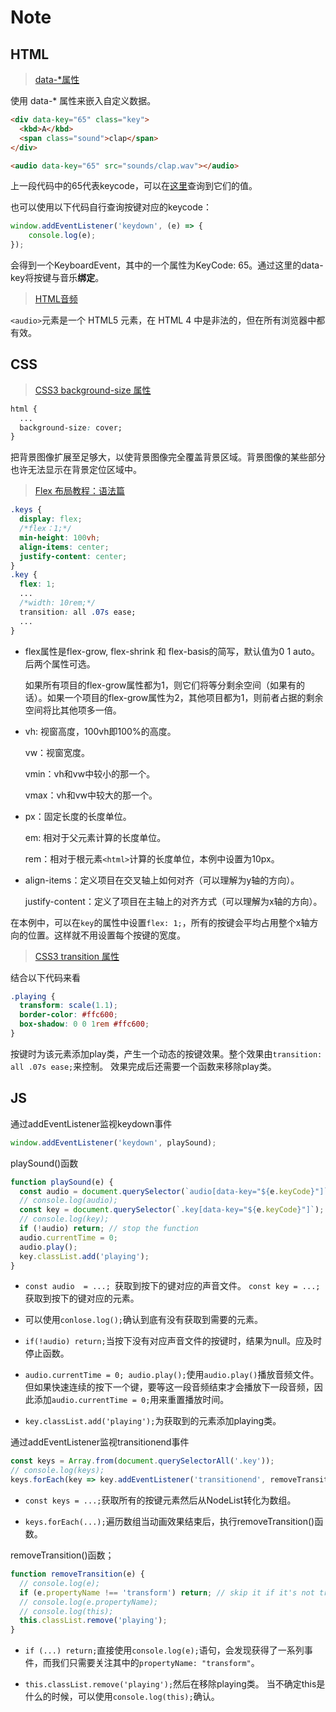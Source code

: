 # Note

## HTML

> [data-*属性](http://www.w3school.com.cn/tags/att_global_data.asp)

使用 data-* 属性来嵌入自定义数据。

```html
<div data-key="65" class="key">
  <kbd>A</kbd>
  <span class="sound">clap</span>
</div>

<audio data-key="65" src="sounds/clap.wav"></audio>
```

上一段代码中的65代表keycode，可以在[这里](http://keycode.info/)查询到它们的值。

也可以使用以下代码自行查询按键对应的keycode：

```js
window.addEventListener('keydown', (e) => {
    console.log(e);
});
```

会得到一个KeyboardEvent，其中的一个属性为KeyCode: 65。通过这里的data-key将按键与音乐**绑定**。

> [HTML音频](http://www.w3school.com.cn/html/html_audio.asp)

`<audio>`元素是一个 HTML5 元素，在 HTML 4 中是非法的，但在所有浏览器中都有效。

## CSS

> [CSS3 background-size 属性](http://www.w3school.com.cn/cssref/pr_background-size.asp)

```css
html {
  ...
  background-size: cover;
}
```

把背景图像扩展至足够大，以使背景图像完全覆盖背景区域。背景图像的某些部分也许无法显示在背景定位区域中。

> [Flex 布局教程：语法篇](http://www.ruanyifeng.com/blog/2015/07/flex-grammar.html)

```css
.keys {
  display: flex;
  /*flex：1;*/
  min-height: 100vh;
  align-items: center;
  justify-content: center;
}
.key {
  flex: 1;
  ...
  /*width: 10rem;*/
  transition: all .07s ease;
  ...
}
```

+ flex属性是flex-grow, flex-shrink 和 flex-basis的简写，默认值为0 1 auto。后两个属性可选。

  如果所有项目的flex-grow属性都为1，则它们将等分剩余空间（如果有的话）。如果一个项目的flex-grow属性为2，其他项目都为1，则前者占据的剩余空间将比其他项多一倍。

+ vh: 视窗高度，100vh即100%的高度。

  vw：视窗宽度。

  vmin：vh和vw中较小的那一个。

  vmax：vh和vw中较大的那一个。

+ px：固定长度的长度单位。

  em: 相对于父元素计算的长度单位。

  rem：相对于根元素`<html>`计算的长度单位，本例中设置为10px。

+ align-items：定义项目在交叉轴上如何对齐（可以理解为y轴的方向）。

  justify-content：定义了项目在主轴上的对齐方式（可以理解为x轴的方向）。

在本例中，可以在`key`的属性中设置`flex: 1;`，所有的按键会平均占用整个x轴方向的位置。这样就不用设置每个按键的宽度。

> [CSS3 transition 属性](http://www.w3school.com.cn/cssref/pr_transition.asp)

结合以下代码来看

```css
.playing {
  transform: scale(1.1);
  border-color: #ffc600;
  box-shadow: 0 0 1rem #ffc600;
}
```

按键时为该元素添加play类，产生一个动态的按键效果。整个效果由`transition: all .07s ease;`来控制。
效果完成后还需要一个函数来移除play类。

## JS

通过addEventListener监视keydown事件

```js
window.addEventListener('keydown', playSound);
```

playSound()函数

```js
function playSound(e) {
  const audio = document.querySelector(`audio[data-key="${e.keyCode}"]`);
  // console.log(audio);
  const key = document.querySelector(`.key[data-key="${e.keyCode}"]`);
  // console.log(key);
  if (!audio) return; // stop the function
  audio.currentTime = 0;
  audio.play();
  key.classList.add('playing');
}
```

+ `const audio  = ...; `获取到按下的键对应的声音文件。
  `const key = ...;`获取到按下的键对应的元素。

+ 可以使用`conlose.log();`确认到底有没有获取到需要的元素。

+ `if(!audio) return;`当按下没有对应声音文件的按键时，结果为null。应及时停止函数。

+ `audio.currentTime = 0; audio.play();`使用`audio.play()`播放音频文件。但如果快速连续的按下一个键，要等这一段音频结束才会播放下一段音频，因此添加`audio.currentTime = 0;`用来重置播放时间。

+ `key.classList.add('playing');`为获取到的元素添加playing类。

通过addEventListener监视transitionend事件

```js
const keys = Array.from(document.querySelectorAll('.key'));
// console.log(keys);
keys.forEach(key => key.addEventListener('transitionend', removeTransition));
```

+ `const keys = ...;`获取所有的按键元素然后从NodeList转化为数组。

+ `keys.forEach(...);`遍历数组当动画效果结束后，执行removeTransition()函数。

removeTransition()函数；

```js
function removeTransition(e) {
  // console.log(e);
  if (e.propertyName !== 'transform') return; // skip it if it's not tranform
  // console.log(e.propertyName);
  // console.log(this);
  this.classList.remove('playing');
}
```

+ `if (...) return;`直接使用`console.log(e);`语句，会发现获得了一系列事件，而我们只需要关注其中的`propertyName: "transform"`。

+ `this.classList.remove('playing');`然后在移除playing类。
  当不确定this是什么的时候，可以使用`console.log(this);`确认。

